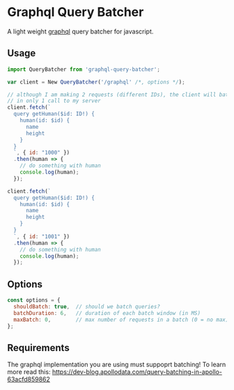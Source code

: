 # Graphql Query Batcher
A light weight [graphql](http://graphql.org/) query batcher for javascript.

## Usage
```js
import QueryBatcher from 'graphql-query-batcher';

var client = New QueryBatcher('/graphql' /*, options */);

// although I am making 2 requests (different IDs), the client will batch them resulting
// in only 1 call to my server
client.fetch(`
  query getHuman($id: ID!) {
    human(id: $id) {
      name
      height
    }
  }
  `, { id: "1000" })
  .then(human => {
    // do something with human
    console.log(human);
  });

client.fetch(`
  query getHuman($id: ID!) {
    human(id: $id) {
      name
      height
    }
  }
  `, { id: "1001" })
  .then(human => {
    // do something with human
    console.log(human);
  });
```

## Options
```js
const options = {
  shouldBatch: true,  // should we batch queries?
  batchDuration: 6,   // duration of each batch window (in MS)
  maxBatch: 0,        // max number of requests in a batch (0 = no max)
};
```

## Requirements
The graphql implementation you are using must suppoprt batching! To learn more read this: https://dev-blog.apollodata.com/query-batching-in-apollo-63acfd859862



